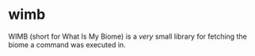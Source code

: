 # wimb
WIMB (short for What Is My Biome) is a *very* small library for fetching the biome a command was executed in.
